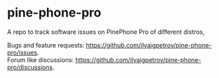 # pine-phone-pro
A repo to track software issues on PinePhone Pro of different distros,

Bugs and feature requests: https://github.com/ilyaigpetrov/pine-phone-pro/issues.  
Forum like discussions: https://github.com/ilyaigpetrov/pine-phone-pro/discussions.
